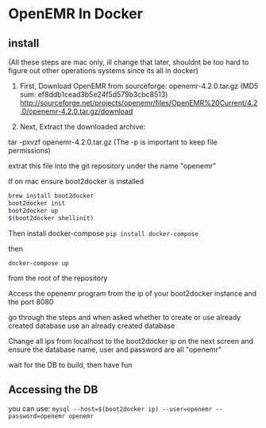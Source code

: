# OpenEMR In Docker

## install

(All these steps are mac only, ill change that later, shouldnt be too hard to figure out other 
operations systems since its all in docker)

1. First, Download OpenEMR from sourceforge:
openemr-4.2.0.tar.gz (MD5 sum: ef8ddb1cead3b5e24f5d579b3cbc8513)
http://sourceforge.net/projects/openemr/files/OpenEMR%20Current/4.2.0/openemr-4.2.0.tar.gz/download

2. Next, Extract the downloaded archive:

tar -pxvzf openemr-4.2.0.tar.gz
    (The -p is important to keep file permissions)

extrat this file into the git repository under the name "openemr"

If on mac ensure boot2docker is installed 
```bash
brew install boot2docker
boot2docker init
boot2docker up
$(boot2docker shellinit)
```

Then install docker-compose
```pip install docker-compose```

then 

```docker-compose up```

from the root of the repository

Access the openemr program from the ip of your boot2docker instance and the port 8080

go through the steps and when asked whether to create or use already created database
use an already created database

Change all ips from localhost to the boot2docker ip on the next screen and ensure 
the database name, user and password are all "openemr"

wait for the DB to build, then have fun

## Accessing the DB
you can use:
```mysql --host=$(boot2docker ip) --user=openemr --password=openemr openemr```

